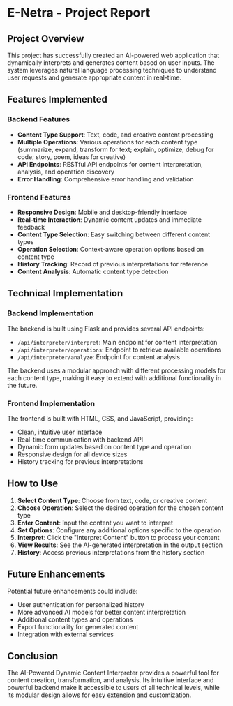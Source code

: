 # E-Netra - Project Report

## Project Overview
This project has successfully created an AI-powered web application that dynamically interprets and generates content based on user inputs. The system leverages natural language processing techniques to understand user requests and generate appropriate content in real-time.

## Features Implemented

### Backend Features
- **Content Type Support**: Text, code, and creative content processing
- **Multiple Operations**: Various operations for each content type (summarize, expand, transform for text; explain, optimize, debug for code; story, poem, ideas for creative)
- **API Endpoints**: RESTful API endpoints for content interpretation, analysis, and operation discovery
- **Error Handling**: Comprehensive error handling and validation

### Frontend Features
- **Responsive Design**: Mobile and desktop-friendly interface
- **Real-time Interaction**: Dynamic content updates and immediate feedback
- **Content Type Selection**: Easy switching between different content types
- **Operation Selection**: Context-aware operation options based on content type
- **History Tracking**: Record of previous interpretations for reference
- **Content Analysis**: Automatic content type detection

## Technical Implementation

### Backend Implementation
The backend is built using Flask and provides several API endpoints:
- `/api/interpreter/interpret`: Main endpoint for content interpretation
- `/api/interpreter/operations`: Endpoint to retrieve available operations
- `/api/interpreter/analyze`: Endpoint for content analysis

The backend uses a modular approach with different processing models for each content type, making it easy to extend with additional functionality in the future.

### Frontend Implementation
The frontend is built with HTML, CSS, and JavaScript, providing:
- Clean, intuitive user interface
- Real-time communication with backend API
- Dynamic form updates based on content type and operation
- Responsive design for all device sizes
- History tracking for previous interpretations

## How to Use

1. **Select Content Type**: Choose from text, code, or creative content
2. **Choose Operation**: Select the desired operation for the chosen content type
3. **Enter Content**: Input the content you want to interpret
4. **Set Options**: Configure any additional options specific to the operation
5. **Interpret**: Click the "Interpret Content" button to process your content
6. **View Results**: See the AI-generated interpretation in the output section
7. **History**: Access previous interpretations from the history section

## Future Enhancements
Potential future enhancements could include:
- User authentication for personalized history
- More advanced AI models for better content interpretation
- Additional content types and operations
- Export functionality for generated content
- Integration with external services

## Conclusion
The AI-Powered Dynamic Content Interpreter provides a powerful tool for content creation, transformation, and analysis. Its intuitive interface and powerful backend make it accessible to users of all technical levels, while its modular design allows for easy extension and customization.
